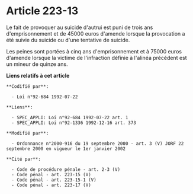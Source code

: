 # Article 223-13

Le fait de provoquer au suicide d'autrui est puni de trois ans d'emprisonnement et de 45000 euros d'amende lorsque la
provocation a été suivie du suicide ou d'une tentative de suicide.

Les peines sont portées à cinq ans d'emprisonnement et à 75000 euros d'amende lorsque la victime de l'infraction définie à
l'alinéa précédent est un mineur de quinze ans.

**Liens relatifs à cet article**

	**Codifié par**:

	  - Loi n°92-684 1992-07-22

	**Liens**:

	  - SPEC_APPLI: Loi n°92-684 1992-07-22 art. 1
	  - SPEC_APPLI: Loi n°92-1336 1992-12-16 art. 373

	**Modifié par**:

	  - Ordonnance n°2000-916 du 19 septembre 2000 - art. 3 (V) JORF 22 septembre 2000 en vigueur le 1er janvier 2002

	**Cité par**:

	  - Code de procédure pénale - art. 2-3 (V)
	  - Code pénal - art. 223-15 (V)
	  - Code pénal - art. 223-15-1 (V)
	  - Code pénal - art. 223-17 (V)
